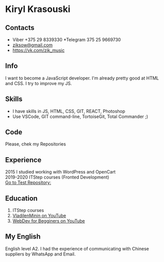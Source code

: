 # Kiryl Krasouski
## Contacts 
* Viber +375 29 8339330
*Telegram 375 25 9669730
* ziksow@gmail.com
* https://vk.com/zik_music
## Info
I want to become a JavaScript developer. I'm already pretty good at HTML and CSS. I try to improve my JS. 
## Skills
* I have skills in JS, HTML, CSS, GIT, REACT, Photoshop
* Use VSCode, GIT command-line, TortoiseGit, Total Commander ;) 
## Code
Please, chek my Repositories
## Experience
2015 I studied working with WordPress and OpenCart  
2019-2020 ITStep courses (Fronted Development)  
[Go to Test Repository: ](https://github.com/kkrasovski/ItStep)
## Education
1. ITStep courses 
2. [VladilenMinin on YouTube ](https://www.youtube.com/c/VladilenMinin/ "Click")
3. [WebDev for Begginers on YouTube ](https://www.youtube.com/c/itgid/   "Click")

## My English
English level A2. I had the experience of communicating with Chinese suppliers by WhatsApp and Email.